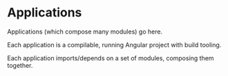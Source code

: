 # Applications

Applications (which compose many modules) go here.

Each application is a compilable, running Angular project with build tooling.

Each application imports/depends on a set of modules, composing them together.
